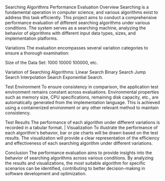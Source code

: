 Searching Algorithms Performance Evaluation
Overview
Searching is a fundamental operation in computer science, and various algorithms exist to address this task efficiently. This project aims to conduct a comprehensive performance evaluation of different searching algorithms under various conditions. The system serves as a searching machine, analyzing the behavior of algorithms with different input data types, sizes, and implementation platforms.

Variations
The evaluation encompasses several variation categories to ensure a thorough examination:

Size of the Data Set:
1000
10000
100000, etc.

Variation of Searching Algorithms:
Linear Search
Binary Search
Jump Search
Interpolation Search
Exponential Search.

Test Environment
To ensure consistency in comparison, the application test environment remains constant across evaluations. Environmental properties such as memory size, CPU specifications, remaining disk capacity, etc., are automatically generated from the implementation language. This is achieved using a containerized environment or any other relevant method to maintain consistency.

Test Results
The performance of each algorithm under different variations is recorded in a tabular format.                                   |
Visualization
To illustrate the performance of each algorithm's behavior, bar or pie charts will be drawn based on the test results. The visualization will provide a clear representation of the efficiency and effectiveness of each searching algorithm under different variations.

Conclusion
The performance evaluation aims to provide insights into the behavior of searching algorithms across various conditions. By analyzing the results and visualizations, the most suitable algorithm for specific scenarios can be identified, contributing to better decision-making in software development and optimization.
